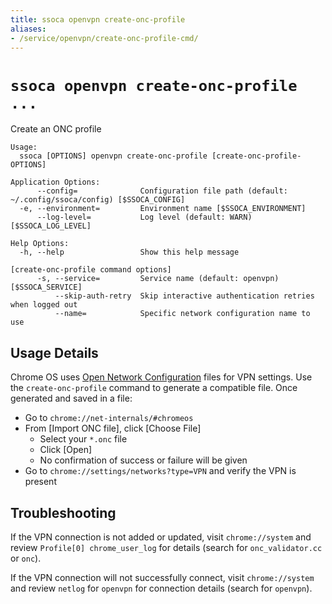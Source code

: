 ```yaml
---
title: ssoca openvpn create-onc-profile
aliases:
- /service/openvpn/create-onc-profile-cmd/
---
```


# `ssoca openvpn create-onc-profile ...`

Create an ONC profile

    Usage:
      ssoca [OPTIONS] openvpn create-onc-profile [create-onc-profile-OPTIONS]
    
    Application Options:
          --config=              Configuration file path (default: ~/.config/ssoca/config) [$SSOCA_CONFIG]
      -e, --environment=         Environment name [$SSOCA_ENVIRONMENT]
          --log-level=           Log level (default: WARN) [$SSOCA_LOG_LEVEL]
    
    Help Options:
      -h, --help                 Show this help message
    
    [create-onc-profile command options]
          -s, --service=         Service name (default: openvpn) [$SSOCA_SERVICE]
              --skip-auth-retry  Skip interactive authentication retries when logged out
              --name=            Specific network configuration name to use
    

## Usage Details

Chrome OS uses [Open Network Configuration](https://chromium.googlesource.com/chromium/src/+/master/components/onc/docs/onc_spec.md) files for VPN settings. Use the `create-onc-profile` command to generate a compatible file. Once generated and saved in a file:

 * Go to `chrome://net-internals/#chromeos`
 * From [Import ONC file], click [Choose File]
    * Select your `*.onc` file
    * Click [Open]
    * No confirmation of success or failure will be given
 * Go to `chrome://settings/networks?type=VPN` and verify the VPN is present


## Troubleshooting

If the VPN connection is not added or updated, visit `chrome://system` and review `Profile[0] chrome_user_log` for details (search for `onc_validator.cc` or `onc`).

If the VPN connection will not successfully connect, visit `chrome://system` and review `netlog` for `openvpn` for connection details (search for `openvpn`).
